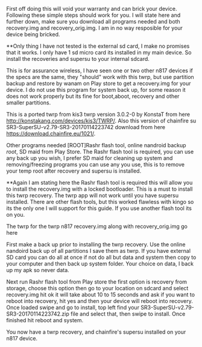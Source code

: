 First off doing this will void your warranty and can brick your device. Following these simple steps should work for you. 
I will state here and further down, make sure you download all programs needed and both recovery.img and recovery_orig.img. 
I am in no way resposible for your device being bricked. 

**Only thing I have not tested is the external sd card, I make no promises that it works. I only have 1 sd micro card its 
installed in my main device. So install the recoveries and supersu to your internal sdcard.

This is for assurance wireless, I have seen one or two other n817 devices if the specs are the same, they "should" work 
with this twrp, but use partition backup and restore by wanam on Play store to get a recovery.img for your device. I do 
not use this program for system back up, for some reason it does not work properly but its fine for boot,aboot, recovery 
and other smaller partitions. 

This is a ported twrp from kis3 twrp version 3.0.2-0 by KonstaT from here http://konstakang.com/devices/kis3/TWRP/. 
Also this version of chainfire su SR3-SuperSU-v2.79-SR3-20170114223742 download from here https://download.chainfire.eu/1021/.

Other programs needed [ROOT]Rashr flash tool, online nandroid backup *root*, SD maid from Play Store. The Rashr flash tool is
required, you can use any back up you wish, I prefer SD maid for cleaning up system and removing/freezing programs you can use 
any you use, this is to remove your temp root after recovery and supersu is installed.

**Again I am stating here the Rashr flash tool is required this will allow you to install the recovery.img with a locked 
bootloader. This is a must to install this twrp recovery. The twrp app will not work until you have supersu installed. 
There are other flash tools, but this worked flawless with kingo so its the only one I will support for this guide. If you use 
another flash tool its on you. 

The twrp for the twrp n817 recovery.img along with recovery_orig.img go here 
 
First make a back up prior to installing the twrp recovery. Use the online nandoird back up of all partitions I save them as 
twrp. If you have external SD card you can do all at once if not do all but data and system then copy to your computer 
and then back up system folder. Your choice on data, I back up my apk so never data. 

Next run Rashr flash tool from Play store the first option is recovery from storage, choose this option then go to your 
location on sdcard and select recovery.img hit ok it will take about 10 to 15 seconds and ask if you want to reboot into recovery,
hit yes and then your device will reboot into recovery. Once loaded swipe and go to install, top left find your 
SR3-SuperSU-v2.79-SR3-20170114223742.zip file and select that, then swipe to install. 
Once finished hit reboot and system. 

You now have a twrp recovery, and chainfire's supersu installed on your n817 device.

